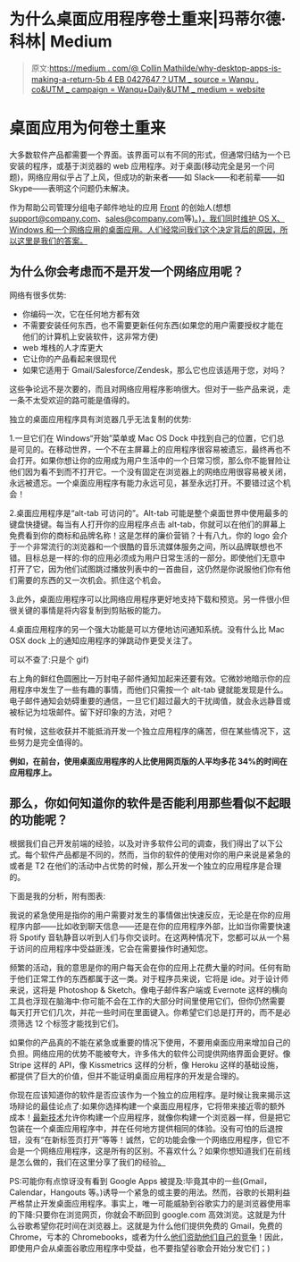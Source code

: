 # 为什么桌面应用程序卷土重来|玛蒂尔德·科林| Medium

> 原文:[https://medium . com/@ Collin Mathilde/why-desktop-apps-is-making-a-return-5b 4 EB 0427647？UTM _ source = Wanqu . co&UTM _ campaign = Wanqu+Daily&UTM _ medium = website](https://medium.com/@collinmathilde/why-desktop-apps-are-making-a-comeback-5b4eb0427647?utm_source=wanqu.co&utm_campaign=Wanqu+Daily&utm_medium=website)

# **桌面应用为何卷土重来**

大多数软件产品都需要一个界面。该界面可以有不同的形式，但通常归结为一个已安装的程序，或基于浏览器的 web 应用程序。对于桌面(移动完全是另一个问题)，网络应用似乎占了上风，但成功的新来者——如 Slack——和老前辈——如 Skype——表明这个问题仍未解决。

作为帮助公司管理分组电子邮件地址的应用 [Front](http://frontapp.com) 的创始人(想想 support@company.com、[sales@company.com](mailto:sales@company.com)等[)。)，我们同时维护 OS X、Windows 和一个网络应用的桌面应用。人们经常问我们这个决定背后的原因，所以这里是我们的答案。](mailto:support@company.com)

## 为什么你会考虑**而不是**开发一个网络应用呢？

网络有很多优势:

*   你编码一次，它在任何地方都有效
*   不需要安装任何东西，也不需要更新任何东西(如果您的用户需要授权才能在他们的计算机上安装软件，这非常方便)
*   web 堆栈的人才库更大
*   它让你的产品看起来很现代
*   如果它适用于 Gmail/Salesforce/Zendesk，那么它也应该适用于您，对吗？

这些争论远不是次要的，而且对网络应用程序影响很大。但对于一些产品来说，走一条不太受欢迎的路可能是值得的。

独立的桌面应用程序具有浏览器几乎无法复制的优势:

1.一旦它们在 Windows“开始”菜单或 Mac OS Dock 中找到自己的位置，它们总是可见的。在移动世界，一个不在主屏幕上的应用程序很容易被遗忘，最终再也不会打开。如果你想让你的应用成为用户生活中的一个日常习惯，那么你不能冒险让他们因为看不到而不打开它。一个没有固定在浏览器上的网络应用很容易被关闭，永远被遗忘。一个桌面应用程序有能力永远可见，甚至永远打开。不要错过这个机会！

2.桌面应用程序是“alt-tab 可访问的”。Alt-tab 可能是整个桌面世界中使用最多的键盘快捷键。每当有人打开你的应用程序点击 alt-tab，你就可以在他们的屏幕上免费看到你的商标和品牌名称！这是怎样的廉价营销？十有八九，你的 logo 会介于一个非常流行的浏览器和一个很酷的音乐流媒体服务之间，所以品牌联想也不错。目标总是一样的:你的应用必须成为用户日常生活的一部分。即使他们无意中打开了它，因为他们试图跳过播放列表中的一首曲目，这仍然是你说服他们你有他们需要的东西的又一次机会。抓住这个机会。

3.此外，桌面应用程序可以比网络应用程序更好地支持下载和预览。另一件很小但很关键的事情是将内容复制到剪贴板的能力。

4.桌面应用程序的另一个强大功能是可以方便地访问通知系统。没有什么比 Mac OSX dock 上的通知应用程序的弹跳动作更受关注了。



可以不查了:只是个 gif)

右上角的鲜红色圆圈比一万封电子邮件通知加起来还要有效。它微妙地暗示你的应用程序中发生了一些有趣的事情，而他们只需按一个 alt-tab 键就能发现是什么。电子邮件通知会妨碍重要的通信，一旦它们超过最大的干扰阈值，就会永远静音或被标记为垃圾邮件。留下好印象的方法，对吧？

有时候，这些收获并不能抵消开发一个独立应用程序的痛苦，但在某些情况下，这些努力是完全值得的。

**例如，在前台，使用桌面应用程序的人比使用网页版的人平均多花 34%的时间在应用程序上。**

## 那么，你如何知道你的软件是否能利用那些看似不起眼的功能呢？

根据我们自己开发前端的经验，以及对许多软件公司的调查，我们得出了以下公式。每个软件产品都是不同的，然而，当你的软件的使用对你的用户来说是紧急的或者是 T2 在他们的活动中占优势的时候，那么开发一个独立的应用程序是合理的。

下面是我的分析，附有图表:



我说的紧急使用是指你的用户需要对发生的事情做出快速反应，无论是在你的应用程序内部——比如收到聊天信息——还是在你的应用程序外部，比如当你需要快速将 Spotify 音轨静音以听到人们与你交谈时。在这两种情况下，您都可以从一个易于访问的应用程序中受益匪浅，它会在需要操作时通知您。

频繁的活动，我的意思是你的用户每天会在你的应用上花费大量的时间。任何有助于他们正常工作的东西都属于这一类。对于程序员来说，它将是 ide。对于设计师来说，这将是 Photoshop & Sketch。像电子邮件客户端或 Evernote 这样的横向工具也浮现在脑海中:你可能不会在工作的大部分时间里使用它们，但你仍然需要每天打开它们几次，并花一些时间在里面键入。你希望它们总是打开的，而不是必须筛选 12 个标签才能找到它们。

如果你的产品真的不能在紧急或重要的情况下使用，不要用桌面应用来增加自己的负担。网络应用的优势不能被夸大，许多伟大的软件公司提供网络界面会更好。像 Stripe 这样的 API，像 Kissmetrics 这样的分析，像 Heroku 这样的基础设施，都提供了巨大的价值，但并不能证明桌面应用程序的开发是合理的。

你现在应该知道你的软件是否应该作为一个独立的应用程序。是时候让我来揭示这场辩论的最佳论点了:如果你选择构建一个桌面应用程序，它将带来接近零的额外成本！[最新技术](http://nwjs.io/)允许你构建一个应用程序，就像你构建一个浏览器一样，但是把它包装在一个桌面应用程序中，并在任何地方提供相同的体验。没有可怕的后退按钮，没有“在新标签页打开”等等！诚然，它的功能会像一个网络应用程序，但它不会是一个网络应用程序，这是所有的区别。不喜欢什么？如果你想知道我们在前线是怎么做的，我们在这里分享了我们的经验[。](http://blog.frontapp.com/how-we-make-front-work-as-an-hybrid-app/)

PS:可能你有点惊讶没有看到 Google Apps 被提及:毕竟其中的一些(Gmail，Calendar，Hangouts 等。)诱导一个紧急的或主要的用法。然而，谷歌的长期利益严格禁止开发桌面应用程序。事实上，唯一可能威胁到谷歌实力的是浏览器使用率的下降:只要你在浏览网页，你就会不断回到 google.com 高效浏览。这就是为什么谷歌希望你花时间在浏览器上。这就是为什么他们提供免费的 Gmail，免费的 Chrome，亏本的 Chromebooks，或者为什么[他们资助他们自己的竞争](http://en.wikipedia.org/wiki/Mozilla_Foundation#Financing)！因此，即使用户会从桌面谷歌应用程序中受益，也不要指望谷歌会开始分发它们；)



